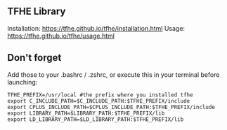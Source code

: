 

## TFHE Library
Installation:
https://tfhe.github.io/tfhe/installation.html
Usage:
https://tfhe.github.io/tfhe/usage.html

## Don't forget
Add those to your .bashrc / .zshrc, or execute this in your terminal before launching:
```
TFHE_PREFIX=/usr/local #the prefix where you installed tfhe
export C_INCLUDE_PATH=$C_INCLUDE_PATH:$TFHE_PREFIX/include
export CPLUS_INCLUDE_PATH=$CPLUS_INCLUDE_PATH:$TFHE_PREFIX/include
export LIBRARY_PATH=$LIBRARY_PATH:$TFHE_PREFIX/lib
export LD_LIBRARY_PATH=$LD_LIBRARY_PATH:$TFHE_PREFIX/lib
```